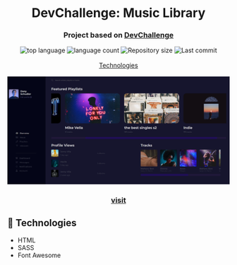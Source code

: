 <h1 align="center">
  DevChallenge: Music Library
</h1>

<h3 align="center">
<strong>Project based on <a href="https://devchallenge.com.br/challenges/5eeed967c2cfb17d361a5a60/details" target="_blank">DevChallenge</a></strong>
</h3>

<p align="center">

  <img alt="top language" src="https://img.shields.io/github/languages/top/rafashiga/devchallenge-music-library?style=flat-square">
  <img alt="language count" src="https://img.shields.io/github/languages/count/rafashiga/devchallenge-music-library?style=flat-square">
  <img alt="Repository size" src="https://img.shields.io/github/repo-size/rafashiga/devchallenge-music-library?style=flat-square">
  <img alt="Last commit" src="https://img.shields.io/github/last-commit/rafashiga/devchallenge-music-library?style=flat-square">
  <br>
  <br>
  <a href="#space_invader-technologies">Technologies</a>
  <br>
  <br>
  <img src="./assets/images/website-desktop.png">
  <br>
  <h3 align="center">
    <strong>
      <a href="https://shiga-music-library.netlify.app/" target="_blank">
        visit
      </a>
    </strong>
  </h3>
</p>

## :space_invader: Technologies

- HTML
- SASS
- Font Awesome
